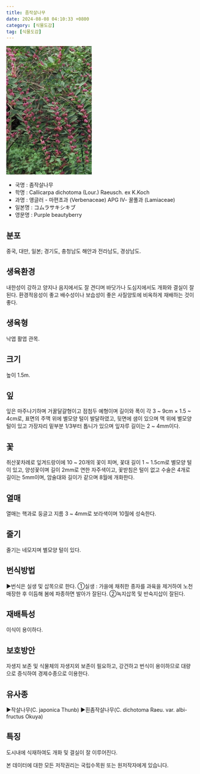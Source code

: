 ```yaml
---
title: 좀작살나무
date: 2024-08-08 04:10:33 +0800
category: [식물도감]
tag: [식물도감]
---
```




![좀작살나무](/assets/img/fileUpload/plants/basic/Verbenaceae/Callicarpa/17289/1_th2.JPG)
- 국명 : 좀작살나무
- 학명 : Callicarpa dichotoma (Lour.) Raeusch. ex K.Koch
- 과명 : 앵글러 - 마편초과 (Verbenaceae) APG Ⅳ- 꿀풀과 (Lamiaceae)
- 일본명 : コムラサキシキブ
- 영문명 : Purple beautyberry


## 분포
중국, 대만, 일본; 경기도, 충청남도 해안과 전라남도, 경상남도.
## 생육환경
내한성이 강하고 양지나 음지에서도 잘 견디며 바닷가나 도심지에서도 개화와 결실이 잘된다. 환경적응성이 좋고 배수성이나 보습성이 좋은  사질양토에 비옥하게 재배하는 것이 좋다.
## 생육형
낙엽 활엽 관목. 
## 크기
높이 1.5m.
## 잎
잎은 마주나기하며 거꿀달걀형이고 점첨두 예형이며 길이와 폭이 각 3 ~ 9cm × 1.5 ~ 4cm로, 표면의 주맥 위에 별모양 털이 발달하였고, 뒷면에 샘이 있으며 맥 위에 별모양 털이 있고 가장자리 밑부분 1/3부터 톱니가 있으며 잎자루 길이는 2 ~ 4mm이다.
## 꽃
취산꽃차례로 잎겨드랑이에 10 ~ 20개의 꽃이 피며, 꽃대 길이 1 ~ 1.5cm로 별모양 털이 있고, 양성꽃이며 길이 2mm로 연한 자주색이고, 꽃받침은 털이 없고 수술은 4개로 길이는 5mm이며, 암술대와 길이가 같으며 8월에 개화한다.
## 열매
열매는 핵과로 둥글고 지름 3 ~ 4mm로 보라색이며 10월에 성숙한다.
## 줄기
줄기는 네모지며 별모양 털이 있다.
## 번식방법
▶번식은 실생 및 삽목으로 한다. 
①실생 : 가을에 채취한 종자를 과육을 제거하여 노천매장한 후 이듬해 봄에 파종하면 발아가 잘된다. 
②녹지삽목 및 반숙지삽이 잘된다.
## 재배특성
이식이 용이하다.
## 보호방안
자생지 보존 및 식물체의 자생지외 보존이 필요하고, 강건하고 번식이 용이하므로 대량으로 증식하여 경제수종으로 이용한다.
## 유사종
▶작살나무(C. japonica Thunb)
▶흰좀작살나무(C. dichotoma Raeu. var. albi-fructus Okuya)
## 특징
도시내에 식재하여도 개화 및 결실이 잘 이루어진다.






본 데이터에 대한 모든 저작권리는 국립수목원 또는 원저작자에게 있습니다.
